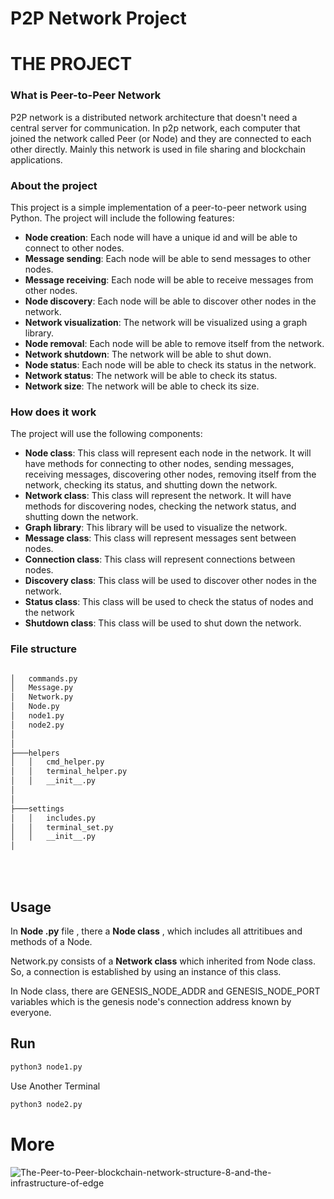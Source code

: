 # P2P  Network Project 

# THE PROJECT


### What is Peer-to-Peer Network

P2P network is a distributed network architecture that doesn't need a central server for communication. In p2p network, each computer that joined the network called Peer (or Node) and they are connected to each other directly. Mainly this network is used in file sharing and blockchain applications.



### About the project

This project is a simple implementation of a peer-to-peer network using Python. The project will include the
following features:
-   **Node creation**: Each node will have a unique id and will be able to connect to
other nodes.
-   **Message sending**: Each node will be able to send messages to other nodes.
-   **Message receiving**: Each node will be able to receive messages from other nodes.
-   **Node discovery**: Each node will be able to discover other nodes in the network.
-   **Network visualization**: The network will be visualized using a graph library.
-   **Node removal**: Each node will be able to remove itself from the network.
-   **Network shutdown**: The network will be able to shut down.
-   **Node status**: Each node will be able to check its status in the network.
-   **Network status**: The network will be able to check its status.
-   **Network size**: The network will be able to check its size.


### How does it work

The project will use the following components:
-   **Node class**: This class will represent each node in the network. It will have methods
for connecting to other nodes, sending messages, receiving messages, discovering other nodes,
removing itself from the network, checking its status, and shutting down the network.
-   **Network class**: This class will represent the network. It will have methods for
discovering nodes, checking the network status, and shutting down the network.
-   **Graph library**: This library will be used to visualize the network.
-   **Message class**: This class will represent messages sent between nodes.
-   **Connection class**: This class will represent connections between nodes.
-   **Discovery class**: This class will be used to discover other nodes in the network.
-   **Status class**: This class will be used to check the status of nodes and the network
-   **Shutdown class**: This class will be used to shut down the network.

### File structure
```bash

│   commands.py
│   Message.py
│   Network.py
│   Node.py
│   node1.py
│   node2.py
│
│
├───helpers
│   │   cmd_helper.py
│   │   terminal_helper.py
│   │   __init__.py
│
│
├───settings
│   │   includes.py
│   │   terminal_set.py
│   │   __init__.py
│
```
<br>
<br>

## Usage


In **Node .py** file , there a **Node class** , which includes all attritibues and methods  of a Node. 

Network.py consists of a **Network class** which inherited from  Node class. So, a connection is established by using an instance of this class. 

In Node class, there are GENESIS_NODE_ADDR and GENESIS_NODE_PORT variables which is the genesis node's connection address known by everyone.

## Run 

```python
python3 node1.py
```
Use Another Terminal 

```python
python3 node2.py
```



# More


![The-Peer-to-Peer-blockchain-network-structure-8-and-the-infrastructure-of-edge](https://github.com/user-attachments/assets/784dec07-0d9d-4a78-a1c7-284039ac4a21)




